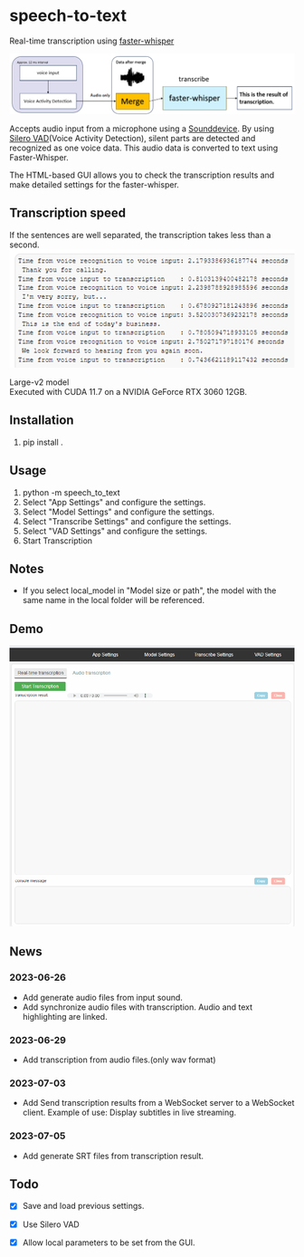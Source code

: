 # speech-to-text

Real-time transcription using [faster-whisper](https://github.com/guillaumekln/faster-whisper)

![architecture](docs/architecture.png)

Accepts audio input from a microphone using a [Sounddevice](https://github.com/spatialaudio/python-sounddevice). By using [Silero VAD](https://github.com/snakers4/silero-vad)(Voice Activity Detection), silent parts are detected and recognized as one voice data. This audio data is converted to text using Faster-Whisper.

The HTML-based GUI allows you to check the transcription results and make detailed settings for the faster-whisper.

## Transcription speed

If the sentences are well separated, the transcription takes less than a second.
![TranscriptionSpeed](docs/transcription_speed.png)

Large-v2 model</br>
Executed with CUDA 11.7 on a NVIDIA GeForce RTX 3060 12GB.

## Installation

1. pip install .

## Usage

1. python -m speech_to_text
1. Select "App Settings" and configure the settings.
1. Select "Model Settings" and configure the settings.
1. Select "Transcribe Settings" and configure the settings.
1. Select "VAD Settings" and configure the settings.
1. Start Transcription

## Notes

- If you select local_model in "Model size or path", the model with the same name in the local folder will be referenced.

## Demo

![demo](docs/demo.gif)

## News

### 2023-06-26

- Add generate audio files from input sound.
- Add synchronize audio files with transcription.
Audio and text highlighting are linked.

### 2023-06-29

- Add transcription from audio files.(only wav format)

### 2023-07-03

- Add Send transcription results from a WebSocket server to a WebSocket client.
Example of use: Display subtitles in live streaming.

### 2023-07-05

- Add generate SRT files from transcription result.

## Todo

- [x] Save and load previous settings.

- [x] Use Silero VAD

- [x] Allow local parameters to be set from the GUI.
